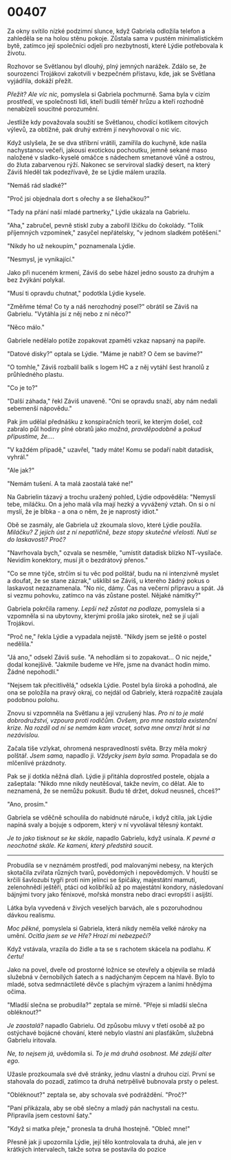 # 00407

Za okny svítilo nízké podzimní slunce, když Gabriela odložila telefon a zahleděla se na holou stěnu pokoje. Zůstala sama v pustém minimalistickém bytě, zatímco její společníci odjeli pro nezbytnosti, které Lýdie potřebovala k životu.

Rozhovor se Světlanou byl dlouhý, plný jemných narážek. Zdálo se, že sourozenci Trojákovi zakotvili v bezpečném přístavu, kde, jak se Světlana vyjádřila, dokáží přežít.

*Přežít? Ale víc nic,* pomyslela si Gabriela pochmurně. Sama byla v cizím prostředí, ve společnosti lidí, kteří budili téměř hrůzu a kteří rozhodně nenabízeli soucitné porozumění.

Jestliže kdy považovala soužití se Světlanou, chodící kotlíkem citových výlevů, za obtížné, pak druhý extrém jí nevyhovoval o nic víc.

Když uslyšela, že se dva stříbrní vrátili, zamířila do kuchyně, kde našla nachystanou večeři, jakousi exotickou pochoutku, jemně sekané maso naložené v sladko-kyselé omáčce s nádechem smetanové vůně a ostrou, do žluta zabarvenou rýží. Nakonec se servíroval sladký desert, na který Záviš hleděl tak podezřívavě, že se Lýdie málem urazila.

"Nemáš rád sladké?"

"Proč jsi objednala dort s ořechy a se šlehačkou?"

"Tady na přání naší mladé partnerky," Lýdie ukázala na Gabrielu.

"Aha," zabručel, pevně stiskl zuby a zabořil lžičku do čokolády. "Tolik příjemných vzpomínek," zasyčel nepřátelsky, "v jednom sladkém potěšení."

"Nikdy ho už nekoupím," poznamenala Lýdie.

"Nesmysl, je vynikající."

Jako při nuceném krmení, Záviš do sebe házel jedno sousto za druhým a bez žvýkání polykal.

"Musí ti opravdu chutnat," podotkla Lýdie kysele.

"Změňme téma! Co ty a náš nerozhodný posel?" obrátil se Záviš na Gabrielu. "Vytáhla jsi z něj nebo z ní něco?"

"Něco málo."

Gabriele nedělalo potíže zopakovat zpaměti vzkaz napsaný na papíře.

"Datové disky?" optala se Lýdie. "Máme je nabít? O čem se bavíme?"

"O tomhle," Záviš rozbalil balík s logem HC a z něj vytáhl šest hranolů z průhledného plastu.

"Co je to?"

"Další záhada," řekl Záviš unaveně. "Oni se opravdu snaží, aby nám nedali sebemenší nápovědu."

Pak jim udělal přednášku z konspiračních teorií, ke kterým došel, což zabralo půl hodiny plné obratů jako *možná*, *pravděpodobně* a *pokud připustíme, že...*.

"V každém případě," uzavřel, "tady máte! Komu se podaří nabít datadisk, vyhrál."

"Ale jak?"

"Nemám tušení. A ta malá zaostalá také ne!"

Na Gabrielin tázavý a trochu uražený pohled, Lýdie odpověděla: "Nemyslí tebe, miláčku. On a jeho malá víla mají hezký a vyvážený vztah. On si o ní myslí, že je blbka - a ona o něm, že je naprostý idiot."

Obě se zasmály, ale Gabriela už zkoumala slovo, které Lýdie použila. *Miláčku? Z jejích úst z ní nepatřičně, beze stopy skutečné vřelosti. Nutí se do laskavosti? Proč?*

"Navrhovala bych," ozvala se nesměle, "umístit datadisk blízko NT-vysílače. Nevidím konektory, musí jít o bezdrátový přenos."

"Co se mne týče, strčím si tu věc pod polštář, budu na ni intenzivně myslet a doufat, že se stane zázrak," ušklíbl se Záviš, u kterého žádný pokus o laskavost nezaznamenala. "No nic, dámy. Čas na večerní přípravu a spát. Já si vezmu pohovku, zatímco na vás zůstane postel. Nějaké námitky?"

Gabriela pokrčila rameny. *Lepší než zůstat na podlaze,* pomyslela si a vzpomněla si na ubytovny, kterými prošla jako sirotek, než se jí ujali Trojákovi.

"Proč ne," řekla Lýdie a vypadala nejistě. "Nikdy jsem se ještě o postel nedělila."

"Já ano," odsekl Záviš suše. "A nehodlám si to zopakovat... O nic nejde," dodal konejšivě. "Jakmile budeme ve Hře, jsme na dvanáct hodin mimo. Žádné nepohodlí."

"Nejsem tak přecitlivělá," odsekla Lýdie. Postel byla široká a pohodlná, ale ona se položila na pravý okraj, co nejdál od Gabriely, která rozpačitě zaujala podobnou polohu.

Znovu si vzpomněla na Světlanu a její vzrušený hlas. *Pro ni to je malé dobrodružství, vzpoura proti rodičům. Ovšem, pro mne nastala existenční krize. Na rozdíl od ní se nemám kam vracet, sotva mne omrzí hrát si na nezávislou.*

Začala tiše vzlykat, ohromená nespravedlností světa. Brzy měla mokrý polštář. *Jsem sama,* napadlo ji. *Vždycky jsem byla sama.* Propadala se do mlčenlivé prázdnoty.

Pak se jí dotkla něžná dlaň. Lýdie ji přitáhla doprostřed postele, objala  a zašeptala: "Nikdo mne nikdy neutěšoval, takže nevím, co dělat. Ale to neznamená, že se nemůžu pokusit. Budu tě držet, dokud neusneš, chceš?"

"Ano, prosím."

Gabriela se vděčně schoulila do nabídnuté náruče, i když cítila, jak Lýdie napíná svaly a bojuje s odporem, který v ní vyvolával tělesný kontakt.

*Je to jako tisknout se ke skále,* napadlo Gabrielu, když usínala. *K pevné a neochotné skále. Ke kameni, který předstírá soucit.*

***

Probudila se v neznámém prostředí, pod malovanými nebesy, na kterých skotačila zvířata různých tvarů, povědomých i nepovědomých. V houští se krčili šavlozubí tygři proti nim jelínci se špičáky,  majestátní mamuti, zelenohnědí ještěři, ptáci od kolibříků až po majestátní kondory, následovaní bájnými tvory jako fénixové, mořská monstra nebo draci evropští i asijští.

Látka byla vyvedená v živých veselých barvách, ale s pozoruhodnou dávkou realismu.

*Moc pěkné,* pomyslela si Gabriela, která nikdy neměla velké nároky na umění. *Ocitla jsem se ve Hře? Hrozí mi nebezpečí?*

Když vstávala, vrazila do židle a ta se s rachotem skácela na podlahu. *K čertu!*

Jako na povel, dveře od prostorné ložnice se otevřely a objevila se mladá služebná v černobílých šatech a s nadýchaným čepcem na hlavě. Bylo to mladé, sotva sedmnáctileté děvče s plachým výrazem a laními hnědýma očima. 

"Mladší slečna se probudila?" zeptala se mírně. "Přeje si mladší slečna obléknout?"

*Je zaostalá?* napadlo Gabrielu. Od způsobu mluvy v třetí osobě až po ostýchavé bojácné chování, které nebylo vlastní ani plasťákům, služebná Gabrielu iritovala.

*Ne, to nejsem já,* uvědomila si. *To je má druhá osobnost. Mé zdejší alter ego.*

Užasle prozkoumala své dvě stránky, jednu vlastní a druhou cizí. První se stahovala do pozadí, zatímco ta druhá netrpělivě bubnovala prsty o pelest.

"Obléknout?" zeptala se, aby schovala své podráždění. "Proč?"

"Paní přikázala, aby se obě slečny a mladý pán nachystali na cestu. Připravila jsem cestovní šaty."

"Když si matka přeje," pronesla ta druhá lhostejně. "Obleč mne!"

Přesně jak ji upozornila Lýdie, její tělo kontrolovala ta druhá, ale jen v krátkých intervalech, takže sotva se postavila do pozice